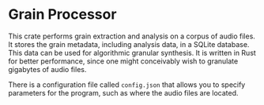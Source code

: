 # Grain Processor
This crate performs grain extraction and analysis on a corpus of audio files. It stores the grain metadata, including analysis data, in a SQLite database. This data can be used for algorithmic granular synthesis. It is written in Rust for better performance, since one might conceivably wish to granulate gigabytes of audio files.

There is a configuration file called `config.json` that allows you to specify parameters for the program, such as where the audio files are located.
